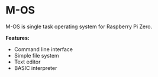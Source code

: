 # M-OS
M-OS is single task operating system for Raspberry Pi Zero. 

**Features:**
* Command line interface
* Simple file system
* Text editor
* BASIC interpreter

